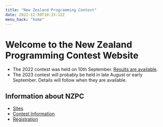 ```yaml
---
title: "New Zealand Programming Contest"
date: 2022-12-30T10:33:12Z
menu_hack: "home"
---
```

# Welcome to the New Zealand Programming Contest Website

* The 2022 contest was held on 10th September. [Results are available](/results/2022/).
* The 2023 contest will probably be held in late August or early September. Details will follow when they are available.

## Information about NZPC

* [Sites](/sites/)
* [Contest Information](/about/)
* [Registration](/register/)